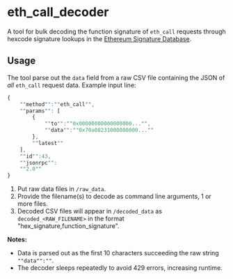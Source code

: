 # eth_call_decoder
A tool for bulk decoding the function signature of `eth_call` requests through hexcode signature lookups in the [Ethereum Signature Database](https://www.4byte.directory/). 

## Usage
The tool parse out the `data` field from a raw CSV file containing the JSON of *all* `eth_call` request data. Example input line:
```javascript
{
    ""method"":""eth_call"",
    ""params"": [
        {
            ""to"":""0x00000000000000000..."",
            ""data"":""0x70a08231000000000...""
        },
        ""latest""
    ],
    ""id"":43,
    ""jsonrpc"":
    ""2.0""
}
```

1. Put raw data files in `/raw_data`.
2. Provide the filename(s) to decode as command line arguments, 1 or more files.
3. Decoded CSV files will appear in `/decoded_data` as `decoded_<RAW_FILENAME>` in the format "hex_signature,function_signature".

**Notes:**
- Data is parsed out as the first 10 characters succeeding the raw string `""data"":""`.
- The decoder sleeps repeatedly to avoid 429 errors, increasing runtime.